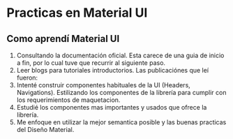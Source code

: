 # Practicas en Material UI

## Como aprendí Material UI

1. Consultando la documentación oficial. Esta carece de una guia de inicio a fin, por lo cual tuve que recurrir al siguiente paso.
2. Leer blogs para tutoriales introductorios. Las publicaciónes que leí fueron:
3. Intenté construir componentes habituales de la UI (Headers, Navigations). Estilizando los componentes de la librería para cumplir con los requerimientos de maquetacion.
4. Estudié los componentes mas importantes y usados que ofrece la librería.
5. Me enfoque en utilizar la mejor semantica posible y las buenas practicas del Diseño Material.
